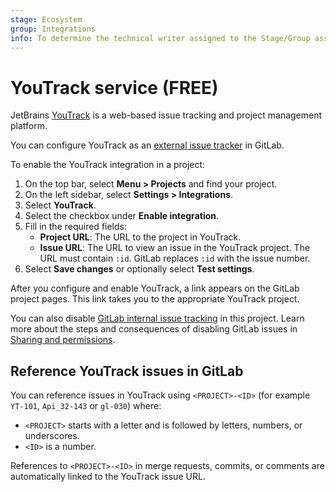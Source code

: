 ```yaml
---
stage: Ecosystem
group: Integrations
info: To determine the technical writer assigned to the Stage/Group associated with this page, see https://about.gitlab.com/handbook/engineering/ux/technical-writing/#assignments
---
```


# YouTrack service **(FREE)**

JetBrains [YouTrack](https://www.jetbrains.com/youtrack/) is a web-based issue tracking and project
management platform.

You can configure YouTrack as an
[external issue tracker](../../../integration/external-issue-tracker.md) in GitLab.

To enable the YouTrack integration in a project:

1. On the top bar, select **Menu > Projects** and find your project.
1. On the left sidebar, select **Settings > Integrations**.
1. Select **YouTrack**.
1. Select the checkbox under **Enable integration**.
1. Fill in the required fields:
   - **Project URL**: The URL to the project in YouTrack.
   - **Issue URL**: The URL to view an issue in the YouTrack project.
     The URL must contain `:id`. GitLab replaces `:id` with the issue number.
1. Select **Save changes** or optionally select **Test settings**.

After you configure and enable YouTrack, a link appears on the GitLab
project pages. This link takes you to the appropriate YouTrack project.

You can also disable [GitLab internal issue tracking](../issues/index.md) in this project.
Learn more about the steps and consequences of disabling GitLab issues in
[Sharing and permissions](../settings/index.md#configure-project-visibility-features-and-permissions).

## Reference YouTrack issues in GitLab

You can reference issues in YouTrack using `<PROJECT>-<ID>` (for example `YT-101`, `Api_32-143` or `gl-030`) where:

- `<PROJECT>` starts with a letter and is followed by letters, numbers, or underscores.
- `<ID>` is a number.

References to `<PROJECT>-<ID>` in merge requests, commits, or comments are automatically linked
to the YouTrack issue URL.
